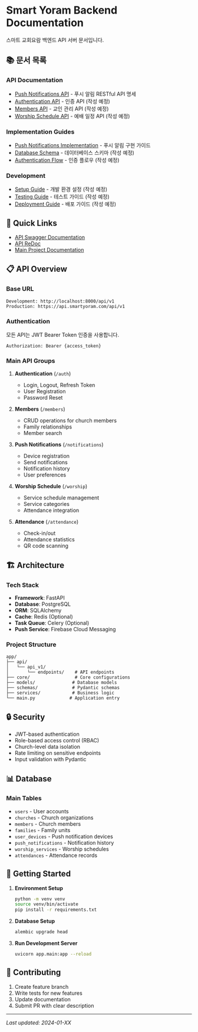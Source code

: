 # Smart Yoram Backend Documentation

스마트 교회요람 백엔드 API 서버 문서입니다.

## 📚 문서 목록

### API Documentation
- [Push Notifications API](./push-notifications-api.md) - 푸시 알림 RESTful API 명세
- [Authentication API](./authentication-api.md) - 인증 API (작성 예정)
- [Members API](./members-api.md) - 교인 관리 API (작성 예정)
- [Worship Schedule API](./worship-schedule-api.md) - 예배 일정 API (작성 예정)

### Implementation Guides
- [Push Notifications Implementation](./push-notifications-implementation.md) - 푸시 알림 구현 가이드
- [Database Schema](./database-schema.md) - 데이터베이스 스키마 (작성 예정)
- [Authentication Flow](./authentication-flow.md) - 인증 플로우 (작성 예정)

### Development
- [Setup Guide](./setup-guide.md) - 개발 환경 설정 (작성 예정)
- [Testing Guide](./testing-guide.md) - 테스트 가이드 (작성 예정)
- [Deployment Guide](./deployment-guide.md) - 배포 가이드 (작성 예정)

## 🔗 Quick Links

- [API Swagger Documentation](http://localhost:8000/docs)
- [API ReDoc](http://localhost:8000/redoc)
- [Main Project Documentation](../../docs/README.md)

## 📋 API Overview

### Base URL
```
Development: http://localhost:8000/api/v1
Production: https://api.smartyoram.com/api/v1
```

### Authentication
모든 API는 JWT Bearer Token 인증을 사용합니다.
```
Authorization: Bearer {access_token}
```

### Main API Groups

1. **Authentication** (`/auth`)
   - Login, Logout, Refresh Token
   - User Registration
   - Password Reset

2. **Members** (`/members`)
   - CRUD operations for church members
   - Family relationships
   - Member search

3. **Push Notifications** (`/notifications`)
   - Device registration
   - Send notifications
   - Notification history
   - User preferences

4. **Worship Schedule** (`/worship`)
   - Service schedule management
   - Service categories
   - Attendance integration

5. **Attendance** (`/attendance`)
   - Check-in/out
   - Attendance statistics
   - QR code scanning

## 🏗️ Architecture

### Tech Stack
- **Framework**: FastAPI
- **Database**: PostgreSQL
- **ORM**: SQLAlchemy
- **Cache**: Redis (Optional)
- **Task Queue**: Celery (Optional)
- **Push Service**: Firebase Cloud Messaging

### Project Structure
```
app/
├── api/
│   └── api_v1/
│       └── endpoints/    # API endpoints
├── core/                 # Core configurations
├── models/              # Database models
├── schemas/             # Pydantic schemas
├── services/            # Business logic
└── main.py             # Application entry
```

## 🔒 Security

- JWT-based authentication
- Role-based access control (RBAC)
- Church-level data isolation
- Rate limiting on sensitive endpoints
- Input validation with Pydantic

## 📊 Database

### Main Tables
- `users` - User accounts
- `churches` - Church organizations
- `members` - Church members
- `families` - Family units
- `user_devices` - Push notification devices
- `push_notifications` - Notification history
- `worship_services` - Worship schedules
- `attendances` - Attendance records

## 🚀 Getting Started

1. **Environment Setup**
   ```bash
   python -m venv venv
   source venv/bin/activate
   pip install -r requirements.txt
   ```

2. **Database Setup**
   ```bash
   alembic upgrade head
   ```

3. **Run Development Server**
   ```bash
   uvicorn app.main:app --reload
   ```

## 📝 Contributing

1. Create feature branch
2. Write tests for new features
3. Update documentation
4. Submit PR with clear description

---

*Last updated: 2024-01-XX*